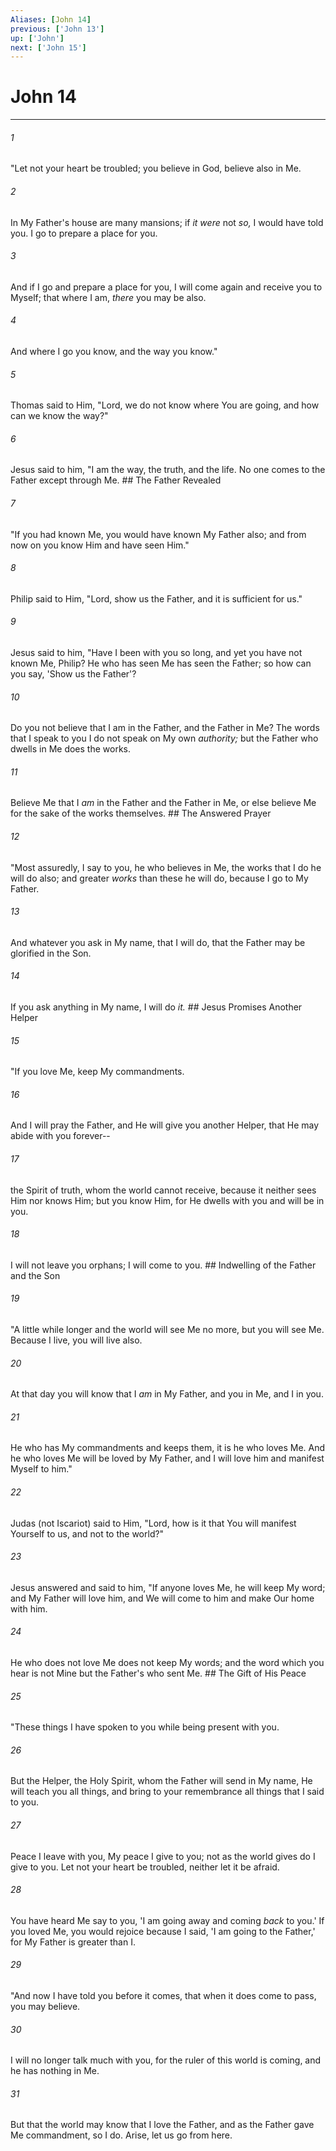 ```yaml
---
Aliases: [John 14]
previous: ['John 13']
up: ['John']
next: ['John 15']
---
```

# John 14

***


###### 1 
"Let not your heart be troubled; you believe in God, believe also in Me. 

###### 2 
In My Father's house are many mansions; if _it were_ not _so,_ I would have told you. I go to prepare a place for you. 

###### 3 
And if I go and prepare a place for you, I will come again and receive you to Myself; that where I am, _there_ you may be also. 

###### 4 
And where I go you know, and the way you know." 

###### 5 
Thomas said to Him, "Lord, we do not know where You are going, and how can we know the way?" 

###### 6 
Jesus said to him, "I am the way, the truth, and the life. No one comes to the Father except through Me. ## The Father Revealed 

###### 7 
"If you had known Me, you would have known My Father also; and from now on you know Him and have seen Him." 

###### 8 
Philip said to Him, "Lord, show us the Father, and it is sufficient for us." 

###### 9 
Jesus said to him, "Have I been with you so long, and yet you have not known Me, Philip? He who has seen Me has seen the Father; so how can you say, 'Show us the Father'? 

###### 10 
Do you not believe that I am in the Father, and the Father in Me? The words that I speak to you I do not speak on My own _authority;_ but the Father who dwells in Me does the works. 

###### 11 
Believe Me that I _am_ in the Father and the Father in Me, or else believe Me for the sake of the works themselves. ## The Answered Prayer 

###### 12 
"Most assuredly, I say to you, he who believes in Me, the works that I do he will do also; and greater _works_ than these he will do, because I go to My Father. 

###### 13 
And whatever you ask in My name, that I will do, that the Father may be glorified in the Son. 

###### 14 
If you ask anything in My name, I will do _it._ ## Jesus Promises Another Helper 

###### 15 
"If you love Me, keep My commandments. 

###### 16 
And I will pray the Father, and He will give you another Helper, that He may abide with you forever-- 

###### 17 
the Spirit of truth, whom the world cannot receive, because it neither sees Him nor knows Him; but you know Him, for He dwells with you and will be in you. 

###### 18 
I will not leave you orphans; I will come to you. ## Indwelling of the Father and the Son 

###### 19 
"A little while longer and the world will see Me no more, but you will see Me. Because I live, you will live also. 

###### 20 
At that day you will know that I _am_ in My Father, and you in Me, and I in you. 

###### 21 
He who has My commandments and keeps them, it is he who loves Me. And he who loves Me will be loved by My Father, and I will love him and manifest Myself to him." 

###### 22 
Judas (not Iscariot) said to Him, "Lord, how is it that You will manifest Yourself to us, and not to the world?" 

###### 23 
Jesus answered and said to him, "If anyone loves Me, he will keep My word; and My Father will love him, and We will come to him and make Our home with him. 

###### 24 
He who does not love Me does not keep My words; and the word which you hear is not Mine but the Father's who sent Me. ## The Gift of His Peace 

###### 25 
"These things I have spoken to you while being present with you. 

###### 26 
But the Helper, the Holy Spirit, whom the Father will send in My name, He will teach you all things, and bring to your remembrance all things that I said to you. 

###### 27 
Peace I leave with you, My peace I give to you; not as the world gives do I give to you. Let not your heart be troubled, neither let it be afraid. 

###### 28 
You have heard Me say to you, 'I am going away and coming _back_ to you.' If you loved Me, you would rejoice because I said, 'I am going to the Father,' for My Father is greater than I. 

###### 29 
"And now I have told you before it comes, that when it does come to pass, you may believe. 

###### 30 
I will no longer talk much with you, for the ruler of this world is coming, and he has nothing in Me. 

###### 31 
But that the world may know that I love the Father, and as the Father gave Me commandment, so I do. Arise, let us go from here.
